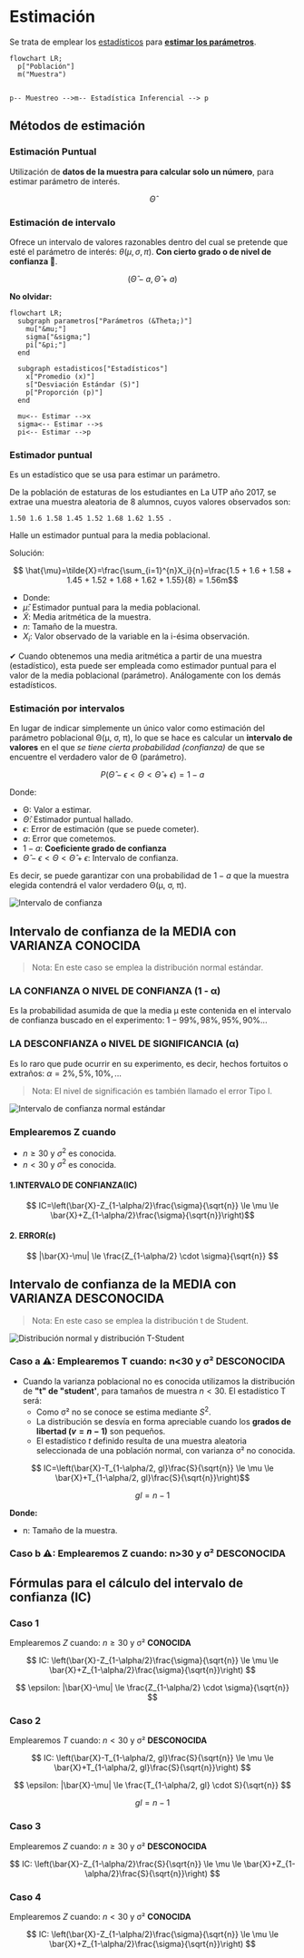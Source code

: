 # Estimación

Se trata de emplear los [estadísticos](/apuntes-estadistica-inferencial/lista-definiciones.md/#15-estadístico) para [**estimar los parámetros**](/apuntes-estadistica-inferencial/lista-definiciones.md/#14-parámetro).

```mermaid
flowchart LR;
  p["Población"]
  m("Muestra")


p-- Muestreo -->m-- Estadística Inferencial --> p
```

## Métodos de estimación

### Estimación Puntual

Utilización de **datos de la muestra para calcular solo un número**, para estimar parámetro de interés.

$$ \hat{\Theta} $$

### Estimación de intervalo

Ofrece un intervalo de valores razonables dentro del cual se pretende que esté el parámetro de interés: $\theta(\mu, \sigma, \pi)$. **Con cierto grado o de nivel de confianza 👀**.

$$ (\hat{\Theta}-a, \hat{\Theta}+a)$$

**No olvidar:**

```mermaid
flowchart LR;
  subgraph parametros["Parámetros (&Theta;)"]
    mu["&mu;"]
    sigma["&sigma;"]
    pi["&pi;"]
  end

  subgraph estadisticos["Estadísticos"]
    x["Promedio (x)"]
    s["Desviación Estándar (S)"]
    p["Proporción (p)"]
  end

  mu<-- Estimar -->x
  sigma<-- Estimar -->s
  pi<-- Estimar -->p
```

### Estimador puntual

Es un estadístico que se usa para estimar un parámetro.

De la población de estaturas de los estudiantes en La UTP año 2017, se extrae una muestra aleatoria de 8 alumnos, cuyos valores observados son:

`1.50 1.6 1.58 1.45 1.52 1.68 1.62 1.55 .`

Halle un estimador puntual para la media poblacional.

Solución:

$$ \hat{\mu}=\tilde{X}=\frac{\sum_{i=1}^{n}X_i}{n}=\frac{1.5 + 1.6 + 1.58 + 1.45 + 1.52 + 1.68 + 1.62 + 1.55}{8} = 1.56m$$

- Donde:
- $\hat{\mu}$: Estimador puntual para la media poblacional.
- $\tilde{X}$: Media aritmética de la muestra.
- $n$: Tamaño de la muestra.
- $X_i$: Valor observado de la variable en la i-ésima observación.

✔ Cuando obtenemos una media aritmética a partir de una muestra (estadístico), esta puede ser empleada como estimador puntual para el valor de la media poblacional (parámetro). Análogamente con los demás estadísticos.

### Estimación por intervalos

En lugar de indicar simplemente un único valor como estimación del parámetro poblacional &Theta;(&mu;, &sigma;, &pi;), lo que se hace es calcular un **intervalo de valores** en el que *se tiene cierta probabilidad (confianza)* de que se encuentre el verdadero valor de &Theta; (parámetro).

$$ P(\hat{\Theta}-\epsilon<\Theta<\hat{\Theta}+\epsilon)=1-a $$

Donde:

- &Theta;: Valor a estimar.
- $\hat{\Theta}$: Estimador puntual hallado.
- $\epsilon$: Error de estimación (que se puede cometer).
- $a$: Error que cometemos.
- $1-a$: **Coeficiente grado de confianza**
- $\hat{\Theta}-\epsilon<\Theta<\hat{\Theta}+\epsilon$: Intervalo de confianza.

Es decir, se puede garantizar con una probabilidad de $1-a$ que la muestra elegida contendrá el valor verdadero &Theta;(&mu;, &sigma;, &pi;).

![Intervalo de confianza](/apuntes-estadistica-inferencial/estimacion/intervalo-de-confianza.jpg)

## Intervalo de confianza de la MEDIA con VARIANZA CONOCIDA

> Nota: En este caso se emplea la distribución normal estándar.

### LA CONFIANZA O NIVEL DE CONFIANZA (1 - &alpha;)

Es la probabilidad asumida de que la media &mu; este
contenida en el intervalo de confianza buscado en el
experimento: $1-99\%, 98\%, 95\%, 90\%...$

### LA DESCONFIANZA o NIVEL DE SIGNIFICANCIA (&alpha;)

Es lo raro que pude ocurrir en su experimento, es decir, hechos fortuitos o extraños: $\alpha=2\%, 5\%, 10\%, ...$

> Nota: El nivel de significación es también llamado el error Tipo I.

![Intervalo de confianza normal estándar](/apuntes-estadistica-inferencial/estimacion/intervalo-confianza-normal-estandar.jpg)

### Emplearemos Z cuando

- $n\ge30$ y $\sigma^2$ es conocida.
- $n<30$ y $\sigma^2$ es conocida.

#### 1.INTERVALO DE CONFIANZA(IC)

$$ IC=\left(\bar{X}-Z_{1-\alpha/2}\frac{\sigma}{\sqrt{n}} \le \mu \le \bar{X}+Z_{1-\alpha/2}\frac{\sigma}{\sqrt{n}}\right)$$

#### 2. ERROR(&epsilon;)

$$ |\bar{X}-\mu| \le \frac{Z_{1-\alpha/2} \cdot \sigma}{\sqrt{n}} $$

## Intervalo de confianza de la MEDIA con VARIANZA DESCONOCIDA

> Nota: En este caso se emplea la distribución t de Student.

![Distribución normal y distribución T-Student](/apuntes-estadistica-inferencial/estimacion/z-distribution_t-distribution.png)

### Caso a ⚠: Emplearemos T cuando: n<30 y &sigma;² DESCONOCIDA

- Cuando la varianza poblacional no es conocida utilizamos la distribución de **"t" de "student'**, para tamaños de muestra $n<30$. El estadístico T será:
  - Como &sigma;² no se conoce se estima mediante $S^2$.
  - La distribución se desvía en forma apreciable cuando los **grados de libertad $(v = n-1)$** son pequeños.
  - El estadístico $t$ definido resulta de una muestra aleatoria seleccionada de una población normal, con varianza &sigma;² no conocida.

$$ IC=\left(\bar{X}-T_{1-\alpha/2, gl}\frac{S}{\sqrt{n}} \le \mu \le \bar{X}+T_{1-\alpha/2, gl}\frac{S}{\sqrt{n}}\right)$$

$$ gl = n-1 $$

**Donde:**

- n: Tamaño de la muestra.

### Caso b ⚠: Emplearemos Z cuando: n>30 y &sigma;² DESCONOCIDA

## Fórmulas para el cálculo del intervalo de confianza (IC)

### Caso 1

Emplearemos $Z$ cuando: $n \ge 30$ y &sigma;² **CONOCIDA**

$$ IC: \left(\bar{X}-Z_{1-\alpha/2}\frac{\sigma}{\sqrt{n}} \le \mu \le \bar{X}+Z_{1-\alpha/2}\frac{\sigma}{\sqrt{n}}\right) $$

$$ \epsilon: |\bar{X}-\mu| \le \frac{Z_{1-\alpha/2} \cdot \sigma}{\sqrt{n}} $$

### Caso 2

Emplearemos $T$ cuando: $n < 30$ y &sigma;² **DESCONOCIDA**

$$ IC: \left(\bar{X}-T_{1-\alpha/2, gl}\frac{S}{\sqrt{n}} \le \mu \le \bar{X}+T_{1-\alpha/2, gl}\frac{S}{\sqrt{n}}\right) $$

$$ \epsilon: |\bar{X}-\mu| \le \frac{T_{1-\alpha/2, gl} \cdot S}{\sqrt{n}} $$

$$ gl = n-1 $$

### Caso 3

Emplearemos $Z$ cuando: $n \ge 30$ y &sigma;² **DESCONOCIDA**

$$ IC: \left(\bar{X}-Z_{1-\alpha/2}\frac{S}{\sqrt{n}} \le \mu \le \bar{X}+Z_{1-\alpha/2}\frac{S}{\sqrt{n}}\right) $$

### Caso 4

Emplearemos $Z$ cuando: $n < 30$ y &sigma;² **CONOCIDA**

$$ IC: \left(\bar{X}-Z_{1-\alpha/2}\frac{\sigma}{\sqrt{n}} \le \mu \le \bar{X}+Z_{1-\alpha/2}\frac{\sigma}{\sqrt{n}}\right) $$
